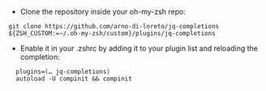 
- Clone the repository inside your oh-my-zsh repo:

```
git clone https://github.com/arno-di-loreto/jq-completions ${ZSH_CUSTOM:=~/.oh-my-zsh/custom}/plugins/jq-completions
```

- Enable it in your .zshrc by adding it to your plugin list and reloading the completion:

```
  plugins=(… jq-completions)
  autoload -U compinit && compinit
```